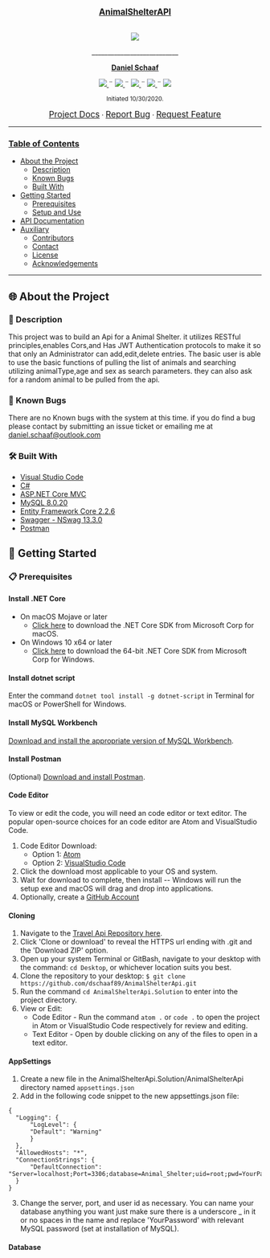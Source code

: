 <br>
<p align="center">
  <u><big> <b>AnimalShelterAPI</b> </big></u>
</p>
<p align="center">
    <!-- Project Avatar/Logo -->
    <br>
     <a href="https://github.com/dschaaf89">
        <img src="https://previews.123rf.com/images/macrovector/macrovector1903/macrovector190300553/124254345-animal-shelter-horizontal-illustration-with-pets-sitting-in-cages-and-volunteers-feeding-animals-fla.jpg">
    </a>
    </a>
    <p align="center">
      ___________________________
    </p>
    <!-- GitHub Link -->
    <p align="center">
        <a href="https://github.com/dschaaf89">
            <strong>Daniel Schaaf</strong>
        </a>
    </p>
    <!-- Project Shields -->
    <p align="center">
        <a href="https://github.com/dschaaf89/AnimalSheterApi/graphs/contributors">
            <img src="https://img.shields.io/github/contributors/dschaaf89/AnimalSheterApi.svg?style=plastic">
        </a>
        ¨
        <a href="https://github.com/AnimalSheterApi/stargazers">
            <img src="https://img.shields.io/github/stars/dschaaf89/AnimalSheterApi.svg?color=yellow&style=plastic">
        </a>
        ¨
        <a href="https://github.com/AnimalSheterApi/issues">
            <img src="https://img.shields.io/github/issues/dschaaf89/AnimalShelter?style=plastic">
        </a>
        ¨
        <a href="https://github.com/dschaaf89/AnimalSheterApi/blob/master/LICENSE.txt">
            <img src="https://img.shields.io/github/license/dschaaf89/AnimalSheterApi?color=orange&style=plastic">
        </a>
        ¨
        <a href="https://linkedin.com/in/danielschaaf">
            <img src="https://img.shields.io/badge/-LinkedIn-black.svg?style=plastic&logo=linkedin&colorB=2867B2">
        </a>
    </p>
</p>
<p align="center">
  <small>Initiated 10/30/2020.</small>
</p>
<p align="center">
    <a href="https://github.com/dschaaf89/AnimalShelterApi"><big>Project Docs</big></a> ·
    <a href="https://github.com/dschaaf89/AnimalShelterApi/issues"><big>Report Bug</big></a> ·
    <a href="https://github.com/dschaaf89/AnimalShelterApi/issues"><big>Request Feature</big></a>
</p>

------------------------------
### <u>Table of Contents</u>
* <a href="#🌐-about-the-project">About the Project</a>
    * <a href="#📖-description">Description</a>
    * <a href="#🦠-known-bugs">Known Bugs</a>
    * <a href="#🛠-built-with">Built With</a>
    <!-- * <a href="#🔍-preview">Preview</a> -->
* <a href="#🏁-getting-started">Getting Started</a>
    * <a href="#📋-prerequisites">Prerequisites</a>
    * <a href="#⚙️-setup-and-use">Setup and Use</a>
* <a href="#🛰️-api-documentation">API Documentation</a>
* <a href="#🤝-contributors">Auxiliary</a>
    * <a href="#🤝-contributors">Contributors</a>
    * <a href="#✉️-contact-and-support">Contact</a>
    * <a href="#⚖️-license">License</a>
    * <a href="#🌟-acknowledgements">Acknowledgements</a>
    
------------------------------
## 🌐 About the Project

### 📖 Description
This project was to build an Api for a Animal Shelter. it utilizes RESTful principles,enables Cors,and Has JWT Authentication protocols to make it so that only an Administrator can add,edit,delete entries. The basic user is able to use the basic functions of pulling the list of animals and searching utilizing animalType,age and sex as search parameters. they can also ask for a random animal to be pulled from the api. 

### 🦠 Known Bugs
There are no Known bugs with the system at this time. if you do find a bug please contact by submitting an issue ticket or emailing me at daniel.schaaf@outlook.com

### 🛠 Built With
* [Visual Studio Code](https://code.visualstudio.com/)
* [C#](https://docs.microsoft.com/en-us/dotnet/csharp/)
* [ASP.NET Core MVC](https://docs.microsoft.com/en-us/aspnet/core/mvc/overview?view=aspnetcore-3.1)
* [MySQL 8.0.20 ](https://dev.mysql.com/)
* [Entity Framework Core 2.2.6](https://docs.microsoft.com/en-us/ef/core/)
* [Swagger - NSwag 13.3.0](https://docs.microsoft.com/en-us/aspnet/core/tutorials/getting-started-with-nswag?view=aspnetcore-3.1&tabs=visual-studio)
* [Postman](postman.com)


## 🏁 Getting Started

### 📋 Prerequisites

#### Install .NET Core
* On macOS Mojave or later
  * [Click here](https://dotnet.microsoft.com/download/thank-you/dotnet-sdk-2.2.106-macos-x64-installer) to download the .NET Core SDK from Microsoft Corp for macOS.
* On Windows 10 x64 or later
  * [Click here](https://dotnet.microsoft.com/download/thank-you/dotnet-sdk-2.2.203-windows-x64-installer) to download the 64-bit .NET Core SDK from Microsoft Corp for Windows.

#### Install dotnet script
 Enter the command ``dotnet tool install -g dotnet-script`` in Terminal for macOS or PowerShell for Windows.

#### Install MySQL Workbench
 [Download and install the appropriate version of MySQL Workbench](https://dev.mysql.com/downloads/workbench/).

#### Install Postman
(Optional) [Download and install Postman](https://www.postman.com/downloads/).
#### Code Editor

  To view or edit the code, you will need an code editor or text editor. The popular open-source choices for an code editor are Atom and VisualStudio Code.

  1) Code Editor Download:
     * Option 1: [Atom](https://nodejs.org/en/)
     * Option 2: [VisualStudio Code](https://www.npmjs.com/)
  2) Click the download most applicable to your OS and system.
  3) Wait for download to complete, then install -- Windows will run the setup exe and macOS will drag and drop into applications.
  4) Optionally, create a [GitHub Account](https://github.com)

  #### Cloning

  1) Navigate to the [Travel Api Repository here](https://github.com/dschaaf89/AnimalShelterApi).
  2) Click 'Clone or download' to reveal the HTTPS url ending with .git and the 'Download ZIP' option.
  3) Open up your system Terminal or GitBash, navigate to your desktop with the command: `cd Desktop`, or whichever location suits you best.
  4) Clone the repository to your desktop: `$ git clone https://github.com/dschaaf89/AnimalShelterApi.git`
  5) Run the command `cd AnimalShelterApi.Solution` to enter into the project directory.
  6) View or Edit:
      * Code Editor - Run the command `atom .` or `code .` to open the project in Atom or VisualStudio Code respectively for review and editing.
      * Text Editor - Open by double clicking on any of the files to open in a text editor.
  #### AppSettings

  1) Create a new file in the AnimalShelterApi.Solution/AnimalShelterApi directory named `appsettings.json`
  2) Add in the following code snippet to the new appsettings.json file:
  
  ```
{
    "Logging": {
        "LogLevel": {
        "Default": "Warning"
        }
    },
    "AllowedHosts": "*",
    "ConnectionStrings": {
        "DefaultConnection": "Server=localhost;Port=3306;database=Animal_Shelter;uid=root;pwd=YourPassword;"
    }
}
  ```
  3) Change the server, port, and user id as necessary. You can name your database anything you want just make sure there is a underscore _ in it or no spaces in the name and replace 'YourPassword' with relevant MySQL password (set at installation of MySQL).

  #### Database